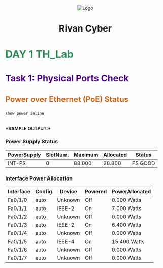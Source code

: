 <div align="center">
  <img src="https://rivanit.com/assets/logo-DaYZ0U1G.png" alt="Logo" title="TH_Lab Logo"/> <h1> Rivan Cyber </h1>
</div>

<h1 style="font-size: 32px; color: #2E8B57;">DAY 1 TH_Lab</h1>
  <h2 style="font-size: 28px; color: #4B0082;">Task 1: Physical Ports Check</h2>
  <h3 style="font-size: 24px; color: #D2691E;">Power over Ethernet (PoE) Status</h3>
  
```cisco
show power inline 
```
<br>
<b>*SAMPLE OUTPUT:*</b>
<br>

### Power Supply Status
| PowerSupply | SlotNum. | Maximum | Allocated | Status   |
|-------------|----------|---------|-----------|----------|
| INT-PS      | 0        | 88.000  | 28.800    | PS GOOD  |
### Interface Power Allocation
| Interface | Config | Device   | Powered | PowerAllocated |
|-----------|--------|----------|---------|----------------|
| Fa0/1/0   | auto   | Unknown  | Off     | 0.000 Watts    |
| Fa0/1/1   | auto   | IEEE-2   | On      | 7.000 Watts    |
| Fa0/1/2   | auto   | Unknown  | Off     | 0.000 Watts    |
| Fa0/1/3   | auto   | IEEE-2   | On      | 6.400 Watts    |
| Fa0/1/4   | auto   | Unknown  | Off     | 0.000 Watts    |
| Fa0/1/5   | auto   | IEEE-4   | On      | 15.400 Watts   |
| Fa0/1/6   | auto   | Unknown  | Off     | 0.000 Watts    |
| Fa0/1/7   | auto   | Unknown  | Off     | 0.000 Watts    |

